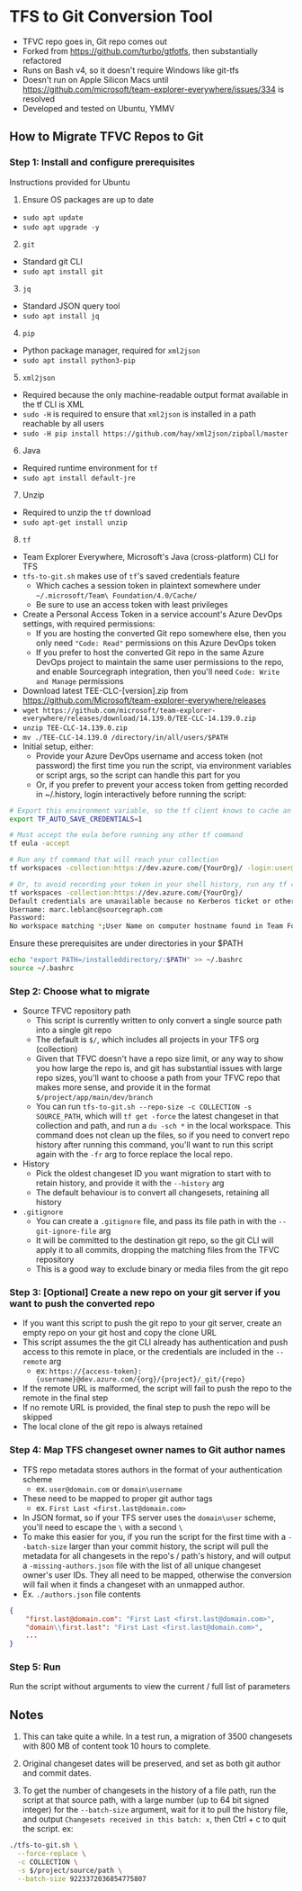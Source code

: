 # TFS to Git Conversion Tool

- TFVC repo goes in, Git repo comes out
- Forked from https://github.com/turbo/gtfotfs, then substantially refactored
- Runs on Bash v4, so it doesn't require Windows like git-tfs
- Doesn't run on Apple Silicon Macs until https://github.com/microsoft/team-explorer-everywhere/issues/334 is resolved
- Developed and tested on Ubuntu, YMMV

## How to Migrate TFVC Repos to Git

### Step 1: Install and configure prerequisites

Instructions provided for Ubuntu

1. Ensure OS packages are up to date
  - `sudo apt update`
  - `sudo apt upgrade -y`

2. `git`
  - Standard git CLI
  - `sudo apt install git`

3. `jq`
  - Standard JSON query tool
  - `sudo apt install jq`

4. `pip`
  - Python package manager, required for `xml2json`
  - `sudo apt install python3-pip`

5. `xml2json`
  - Required because the only machine-readable output format available in the tf CLI is XML
  - `sudo -H` is required to ensure that `xml2json` is installed in a path reachable by all users
  - `sudo -H pip install https://github.com/hay/xml2json/zipball/master`

6. Java
  - Required runtime environment for `tf`
  - `sudo apt install default-jre`

7. Unzip
  - Required to unzip the `tf` download
  - `sudo apt-get install unzip`

8. `tf`
  - Team Explorer Everywhere, Microsoft's Java (cross-platform) CLI for TFS
  - `tfs-to-git.sh` makes use of `tf`'s saved credentials feature
    - Which caches a session token in plaintext somewhere under `~/.microsoft/Team\ Foundation/4.0/Cache/`
    - Be sure to use an access token with least privileges
  - Create a Personal Access Token in a service account's Azure DevOps settings, with required permissions:
    - If you are hosting the converted Git repo somewhere else, then you only need `"Code: Read"` permissions on this Azure DevOps token
    - If you prefer to host the converted Git repo in the same Azure DevOps project to maintain the same user permissions to the repo, and enable Sourcegraph integration, then you'll need `Code: Write and Manage` permissions
  - Download latest TEE-CLC-[version].zip from https://github.com/Microsoft/team-explorer-everywhere/releases
  - `wget https://github.com/microsoft/team-explorer-everywhere/releases/download/14.139.0/TEE-CLC-14.139.0.zip`
  - `unzip TEE-CLC-14.139.0.zip`
  - `mv ./TEE-CLC-14.139.0 /directory/in/all/users/$PATH`
  - Initial setup, either:
      - Provide your Azure DevOps username and access token (not password) the first time you run the script, via environment variables or script args, so the script can handle this part for you
      - Or, if you prefer to prevent your access token from getting recorded in ~/.history, login interactively before running the script:
```bash
# Export this environment variable, so the tf client knows to cache an auth token
export TF_AUTO_SAVE_CREDENTIALS=1

# Must accept the eula before running any other tf command
tf eula -accept

# Run any tf command that will reach your collection
tf workspaces -collection:https://dev.azure.com/{YourOrg}/ -login:user@domain.com,accesstoken

# Or, to avoid recording your token in your shell history, run any tf command, and provide username and access token when prompted
tf workspaces -collection:https://dev.azure.com/{YourOrg}/
Default credentials are unavailable because no Kerberos ticket or other authentication token is available.
Username: marc.leblanc@sourcegraph.com
Password:
No workspace matching *;User Name on computer hostname found in Team Foundation Server https://dev.azure.com/{YourOrg}.
```

Ensure these prerequisites are under directories in your $PATH
```bash
echo "export PATH=/installeddirectory/:$PATH" >> ~/.bashrc
source ~/.bashrc
```

### Step 2: Choose what to migrate

- Source TFVC repository path
  - This script is currently written to only convert a single source path into a single git repo
  - The default is `$/`, which includes all projects in your TFS org (collection)
  - Given that TFVC doesn't have a repo size limit, or any way to show you how large the repo is, and git has substantial issues with large repo sizes, you'll want to choose a path from your TFVC repo that makes more sense, and provide it in the format `$/project/app/main/dev/branch`
  - You can run `tfs-to-git.sh --repo-size -c COLLECTION -s SOURCE_PATH`, which will `tf get -force` the latest changeset in that collection and path, and run a `du -sch *` in the local workspace. This command does not clean up the files, so if you need to convert repo history after running this command, you'll want to run this script again with the `-fr` arg to force replace the local repo.
- History
  - Pick the oldest changeset ID you want migration to start with to retain history, and provide it with the `--history` arg
  - The default behaviour is to convert all changesets, retaining all history
- `.gitignore`
  - You can create a `.gitignore` file, and pass its file path in with the `--git-ignore-file` arg
  - It will be committed to the destination git repo, so the git CLI will apply it to all commits, dropping the matching files from the TFVC repository
  - This is a good way to exclude binary or media files from the git repo

### Step 3: [Optional] Create a new repo on your git server if you want to push the converted repo

- If you want this script to push the git repo to your git server, create an empty repo on your git host and copy the clone URL
- This script assumes the the git CLI already has authentication and push access to this remote in place, or the credentials are included in the `--remote` arg
  - ex: `https://{access-token}:{username}@dev.azure.com/{org}/{project}/_git/{repo}`
- If the remote URL is malformed, the script will fail to push the repo to the remote in the final step
- If no remote URL is provided, the final step to push the repo will be skipped
- The local clone of the git repo is always retained

### Step 4: Map TFS changeset owner names to Git author names

- TFS repo metadata stores authors in the format of your authentication scheme
  - ex. `user@domain.com` or `domain\username`
- These need to be mapped to proper git author tags
  - ex. `First Last <first.last@domain.com>`
- In JSON format, so if your TFS server uses the `domain\user` scheme, you'll need to escape the `\` with a second `\`
- To make this easier for you, if you run the script for the first time with a `--batch-size` larger than your commit history, the script will pull the metadata for all changesets in the repo's / path's history, and will output a `-missing-authors.json` file with the list of all unique changeset owner's user IDs. They all need to be mapped, otherwise the conversion will fail when it finds a changeset with an unmapped author.
- Ex. `./authors.json` file contents
```json
{
    "first.last@domain.com": "First Last <first.last@domain.com>",
    "domain\\first.last": "First Last <first.last@domain.com>",
    ...
}
```


### Step 5: Run

Run the script without arguments to view the current / full list of parameters

## Notes

1. This can take quite a while. In a test run, a migration of 3500 changesets with 800 MB of content took 10 hours to complete.

2. Original changeset dates will be preserved, and set as both git author and commit dates.

3. To get the number of changesets in the history of a file path, run the script at that source path, with a large number (up to 64 bit signed integer) for the `--batch-size` argument, wait for it to pull the history file, and output `Changesets received in this batch: x`, then Ctrl + c to quit the script. ex:
```bash
./tfs-to-git.sh \
  --force-replace \
  -c COLLECTION \
  -s $/project/source/path \
  --batch-size 9223372036854775807
```
